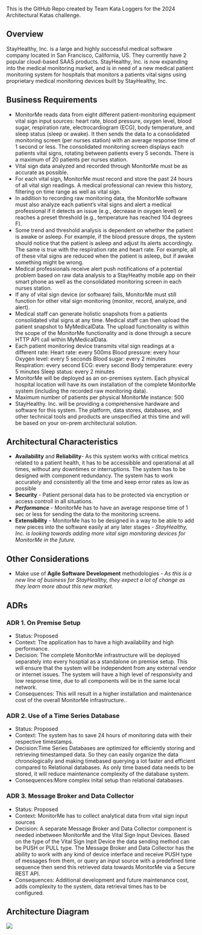 
This is the GitHub Repo created by Team Kata Loggers for the 2024 Architectural Katas challenge.

## Overview
StayHealthy, Inc. is a large and highly successful medical software company located in San Francisco, California, US. They currently have 2 popular cloud-based SAAS products.
StayHealthy, Inc. is now expanding into the medical monitoring market, and is in need of a new medical patient monitoring system for hospitals that monitors a patients vital signs using proprietary medical monitoring devices built by StayHealthy, Inc.
## Business Requirements
* MonitorMe reads data from eight different patient-monitoring equipment vital sign input sources: heart rate, blood pressure, oxygen level, blood sugar, respiration rate, electrocardiogram (ECG), body temperature, and sleep status (sleep or awake). It then sends the data to a consolidated monitoring screen (per nurses station) with an average response time of 1 second or less. The consolidated monitoring screen displays each patients vital signs, rotating between patients every 5 seconds. There is a maximum of 20 patients per nurses station.
* Vital sign data analyzed and recorded through MonitorMe must be as accurate as possible. 
* For each vital sign, MonitorMe must record and store the past 24 hours of all vital sign readings. A medical professional can review this history, filtering on time range as well as vital sign.
* In addition to recording raw monitoring data, the MonitorMe software must also analyze each patient’s vital signs and alert a medical professional if it detects an issue (e.g., decrease in oxygen level) or reaches a preset threshold (e.g., temperature has reached 104 degrees F).
* Some trend and threshold analysis is dependent on whether the patient is awake or asleep. For example, if the blood pressure drops, the system should notice that the patient is asleep and adjust its alerts accordingly. The same is true with the respiration rate and heart rate. For example, all of these vital signs are reduced when the patient is asleep, but if awake something might be wrong.
* Medical professionals receive alert push notifications of a potential problem based on raw data analysis to a StayHeathy mobile app on their smart phone as well as the consolidated monitoring screen in each nurses station.
* If any of vital sign device (or software) fails, MonitorMe must still function for other vital sign monitoring (monitor, record, analyze, and alert).
* Medical staff can generate holistic snapshots from a patients consolidated vital signs at any time. Medical staff can then upload the patient snapshot to MyMedicalData. The upload functionality is within the scope of the MonitorMe functionality and is done through a secure HTTP API call within MyMedicalData.
* Each patient monitoring device transmits vital sign readings at a different rate: Heart rate: every 500ms Blood pressure: every hour Oxygen level: every 5 seconds Blood sugar: every 2 minutes Respiration: every second ECG: every second Body temperature: every 5 minutes Sleep status: every 2 minutes
* MonitorMe will be deployed as an on-premises system. Each physical hospital location will have its own installation of the complete MonitorMe system (including the recorded raw monitoring data).
* Maximum number of patients per physical MonitorMe instance: 500
* StayHealthy. Inc. will be providing a comprehensive hardware and software for this system. The platform, data stores, databases, and other technical tools and products are unspecified at this time and will be based on your on-prem architectural solution.

## Architectural Characteristics
* **Availability** and **Reliability**- As this system works with critical metrics related to a patient health, it has to be accessibble and operational at all times, without any downtimes or interruptions. The system has to be designed with component redundancy. The system has to work accurately and consistently all the time and keep error rates as low as possible
* **Security** - Patient personal data has to be protected via encryption or access controll in all situations.
* ***Performance*** - MonitorMe has to have an average response time of 1 sec or less for sending the data to the monitoring screens.
* **Extensibility** - MonitorMe has to be designed in a way to be able to add new pieces into the software easily at any later stages - *StayHealthy, Inc. is looking towards adding more vital sign monitoring devices for MonitorMe in the future.*
## Other Considerations
* Make use of **Agile Software Development** methodologies - *As this is a new line of business for StayHealthy, they expect a lot of change as they learn more about this new market.* 

## ADRs
### ADR 1. On Premise Setup
* Status: Proposed
* Context: The application has to have a high availability and high performance.
* Decision: The complete MonitorMe infrastructure will be deployed separately into every hosptial as a standalone on premise setup. This will ensure that the system will be independent from any external vendor or internet issues. The system will have a high level of responsivity and low response time, due to all components will be in the same local network.
* Consequences: This will result in a higher installation  and maintenance cost of the overall MonitorMe infrastructure..

### ADR 2. Use of a Time Series Database
* Status: Proposed
* Context: The system has to save 24 hours of monitoring data with their respective timestamps.
* Decision:Time Series Databases are optimized for efficiently storing and retrieving timestamped data. So they can easily organize the data chronologically and making timebased querying a lot faster and efficient compared to Relational databases. As only time based data needs to be stored, it will reduce maintenance complexity of the database system.
* Consequences:More complex inital setup than relational databases. 
### ADR 3. Message Broker and Data Collector
* Status: Proposed
* Context: MonitorMe has to collect analytical data from vital sign input sources
* Decision: A separate Message Broker and Data Collector component is needed inbetween MonitorMe and the Vital Sign Input Devices. Based on the type of the Vital Sign Inpit Device the data sending method can be PUSH or PULL type. The Message Broker and Data Collector has the ability to work with any kind of device interface and receive PUSH type of messages from them, or query an input source with a predefined time sequence then send this retrieved data towards MonitorMe via a Secure REST API.
* Consequences: Additional development and future maintenance cost, adds complexity to the system, data retrieval times has to be configured.

## Architecture Diagram
![](Untitled.jpg)
